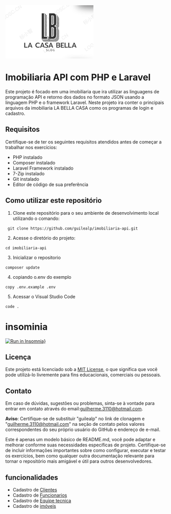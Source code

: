 <img src="/resources/css/Captura de Tela (3).png">

# Imobiliaria API com PHP e Laravel

Este projeto é focado em uma imobiliaria que ira utilizar as linguagens de programação API e retorno dos dados no formato JSON usando a linguagem PHP e o framework Laravel.
Neste projeto ira conter o principais arquivos da imobiliaria LA BELLA CASA como os programas de login e cadastro.

## Requisitos

Certifique-se de ter os seguintes requisitos atendidos antes de começar a trabalhar nos exercícios:

- PHP instalado
- Composer instalado
- Laravel Framework instalado
- 7-Zip instalado
- Git instalado
- Editor de código de sua preferência

## Como utilizar este repositório

1. Clone este repositório para o seu ambiente de desenvolvimento local utilizando o comando:
```
 git clone https://github.com/guilealp/imobiliaria-api.git
```
2. Acesse o diretório do projeto:
```
cd imobiliaria-api
```
3. Inicializar o repositorio
```
composer update
```
4. copiando o.env do exemplo
```
copy .env.example .env
```
5. Acessar o Visual Studio Code
```
code .
```
# insominia

[![Run in Insomnia}](https://insomnia.rest/images/run.svg)](https://insomnia.rest/run/?label=imoniliaria%20API&uri=https%3A%2F%2Fraw.githubusercontent.com%2Fguilealp%2Fimobiliaria-api%2Fmain%2FINSOMINIA.JSON%3Ftoken%3DGHSAT0AAAAAACGBYJJ3LSPJ6SG2Q47VZ5UGZGSEVWQ)

## Licença

Este projeto está licenciado sob a [MIT License](LICENSE), o que significa que você pode utilizá-lo livremente para fins educacionais, comerciais ou pessoais.

## Contato

Em caso de dúvidas, sugestões ou problemas, sinta-se à vontade para entrar em contato através do email:guilherme.3110@hotmail.com.

**Aviso**: Certifique-se de substituir "guilealp" no link de clonagem e "guilherme.3110@hotmail.com" na seção de contato pelos valores correspondentes do seu próprio usuário do GitHub e endereço de e-mail.

Este é apenas um modelo básico de README.md, você pode adaptar e melhorar conforme suas necessidades específicas de projeto. Certifique-se de incluir informações importantes sobre como configurar, executar e testar os exercícios, bem como qualquer outra documentação relevante para tornar o repositório mais amigável e útil para outros desenvolvedores.



## funcionalidades

* Cadastro de [Clientes](clientes.md)
* Cadastro de [Funcionarios](funcionario.md)
* Cadastro de [Equipe tecnica](Equipe.md)
* Cadastro de [imóveis](imovel.md)